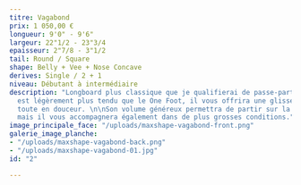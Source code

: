 ```yaml
---
titre: Vagabond
prix: 1 050,00 €
longueur: 9'0" - 9'6"
largeur: 22"1/2 - 23"3/4
epaisseur: 2"7/8 - 3"1/2
tail: Round / Square
shape: Belly + Vee + Nose Concave
derives: Single / 2 + 1
niveau: Débutant à intermédiaire
description: "Longboard plus classique que je qualifierai de passe-partout. Son rocker
  est légèrement plus tendu que le One Foot, il vous offrira une glisse très fluide,
  toute en douceur. \n\nSon volume généreux permettra de partir sur la moindre ondulation
  mais il vous accompagnera également dans de plus grosses conditions."
image_principale_face: "/uploads/maxshape-vagabond-front.png"
galerie_image_planche:
- "/uploads/maxshape-vagabond-back.png"
- "/uploads/maxshape-vagabond-01.jpg"
id: "2"

---
```

